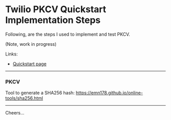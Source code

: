 # Twilio PKCV Quickstart Implementation Steps

Following, are the steps I used to implement and test PKCV.

(Note, work in progress)

Links:
+ [Quickstart page](https://www.twilio.com/docs/frontline/nodejs-demo-quickstart)

--------------------------------------------------------------------------------
### PKCV

Tool to generate a SHA256 hash:
https://emn178.github.io/online-tools/sha256.html


--------------------------------------------------------------------------------

Cheers...
